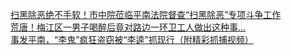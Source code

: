   
[扫黑除恶绝不手软！市中院莅临平南法院督查“扫黑除恶”专项斗争工作](http://www.dianyue.me/archives/096/bgzih8yv0ce6yo6e/)  
[荒唐！梅江区一男子喝醉后竟对路边一环卫工人做出这种事…](http://www.dianyue.me/archives/831/k6ukfhh3firbc3vr/)  
[事发平南，“李鬼”疯狂盗窃被“李逵”抓现行（附精彩抓捕视频）](http://www.dianyue.me/archives/408/tioirey2d8p5192q/)
